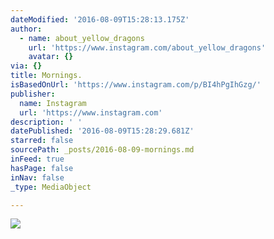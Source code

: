 ```yaml
---
dateModified: '2016-08-09T15:28:13.175Z'
author:
  - name: about_yellow_dragons
    url: 'https://www.instagram.com/about_yellow_dragons'
    avatar: {}
via: {}
title: Mornings.
isBasedOnUrl: 'https://www.instagram.com/p/BI4hPgIhGzg/'
publisher:
  name: Instagram
  url: 'https://www.instagram.com'
description: ' '
datePublished: '2016-08-09T15:28:29.681Z'
starred: false
sourcePath: _posts/2016-08-09-mornings.md
inFeed: true
hasPage: false
inNav: false
_type: MediaObject

---
```

![ ](https://imgflo.herokuapp.com/graph/vahj1ThiexotieMo/765b9203ed2c7076659dc2d783dd4bfa/croprotate.jpg?cropheight=472&cropwidth=640&degrees=0&input=https%3A%2F%2Fscontent.cdninstagram.com%2Ft51.2885-15%2Fs640x640%2Fsh0.08%2Fe35%2F13734473_1062423893872953_2052028103_n.jpg%3Fig_cache_key%3DMTMxMjk0NTQ5MjIwODE1MTc3Ng%253D%253D.2&x=0&y=88)